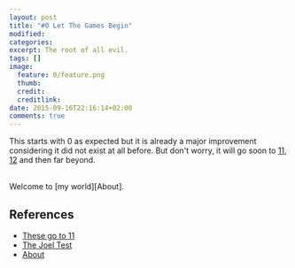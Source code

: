 ```yaml
---
layout: post
title: "#0 Let The Games Begin"
modified:
categories: 
excerpt: The root of all evil.
tags: []
image:
  feature: 0/feature.png
  thumb:
  credit:
  creditlink:
date: 2015-09-16T22:16:14+02:00
comments: true
---
```


This starts with 0 as expected but it is already a major improvement considering it did not exist at all before. But don't worry, it will go soon to [11][TheseGoToEleven], [12][TheJoelTest] and then far beyond.  

<br />
Welcome to [my world][About].

## References

* [These go to 11][TheseGoToEleven]
* [The Joel Test][TheJoelTest]
* [About][About]

[TheseGoToEleven]: https://www.youtube.com/watch?v=KOO5S4vxi0o
[TheJoelTest]: http://www.joelonsoftware.com/articles/fog0000000043.html
[About]: /about/